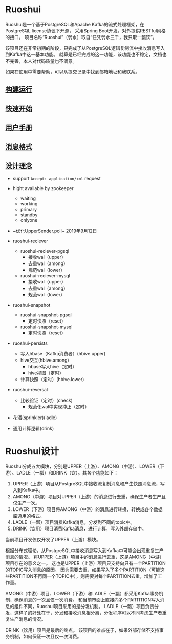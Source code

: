 # Ruoshui

Ruoshui是一个基于PostgreSQL和Apache Kafka的流式处理框架，在PostgreSQL license协议下开源，
采用Spring Boot开发，对外提供RESTful风格的接口。
项目名称“Ruoshui”（弱水）取自“任凭弱水三千，我只取一瓢饮”。

该项目还在非常初期的阶段，只完成了从PostgreSQL逻辑复制流中接收消息写入到Kafka中这一基本功能。
就算是已经完成的这一功能，该功能也不稳定，文档也不完善，本人对代码质量也不满意。

如果在使用中需要帮助，可以从提交记录中找到邮箱地址和我联系。

## [构建运行](/doc/01.build.md)

## [快速开始](/doc/02.quick-start.md)

## [用户手册](/doc/03.user-manual.md)

## [消息格式](/doc/04.message.md)

## [设计理念](./doc/design/design.md)

* support ```Accept: application/xml``` request
* hight available by zookeeper
  * waiting
  * working
  * primary
  * standby
  * onlyone

* ~优化UpperSender.poll~ 2019年9月12日
* ruoshui-reciever
    * ruoshui-reciever-pgsql
        * 接收wal（upper）
        * 去重wal（among）
        * 规范wal（lower）
    * ruoshui-reciever-mysql
        * 接收wal（upper）
        * 去重wal（among）
        * 规范wal（lower）
* ruoshui-snapshot
    * ruoshui-snapshot-pgsql
        * 定时快照（reset）
    * ruoshui-snapshot-mysql
        * 定时快照（reset）
* ruoshui-persists
    * 写入hbase（Kafka消费者）(hbive.upper)
    * hive交互(hbive.among)
        * hbase写入hive（定时）
        * hive视图（定时）
    * 计算快照（定时）(hbive.lower)    
* ruoshui-reversal
    * 比较验证（定时）(check)
        * 规范化wal中实现冲正（定时）
* 花洒(sprinkler)(ladle)
* 通用计算逻辑(drink)

# Ruoshui设计

Ruoshui分成五大模块，分别是UPPER（上游）、AMONG（中游）、LOWER（下游）、LADLE（一瓢）和DRINK（饮）。其各个功能如下：
1. UPPER（上游）项目从PostgreSQL中接收流复制消息和产生快照消息流，写入到Kafka中。
2. AMONG（中游）项目对UPPER（上游）的消息进行去重，确保生产者生产且仅生产一次。
3. LOWER（下游）项目将AMONG（中游）的消息进行转换，转换成各个数据库通用的格式。
4. LADLE（一瓢）项目消费Kafka消息，分发到不同的topic中。
5. DRINK（饮用）项目消费Kafka消息，进行计算，写入外部存储中。

当前项目开发仅仅开发了UPPER（上游）模块。

根据分布式理论，从PostgreSQL中接收消息写入到Kafka中可能会出现重复生产消息的情况。
将UPPER（上游）项目中的消息进行去重，这是AMONG（中游）项目存在的意义之一。
这也是UPPER（上游）项目只支持向只有一个PARTITION的TOPIC写入消息的原因。
因为需要去重，如果写入了多个PARTITION（可能这些PARTITION不再同一个TOPIC中），则需要对每个PARTITION去重，增加了工作量。

AMONG（中游）项目、LOWER（下游）和LADLE（一瓢）都采用Kafka事务机制，确保消息的一次且仅一次消费。
和当前市面上直接向多个PARTITION写入消息的组件不同，Ruoshui项目采用的是分发机制。
LADLE（一瓢）项目负责分发，这样子的好处在于，分发和接收消息相分离，分发程序可以不同考虑生产者重复生产消息的情况。

DRINK（饮用）项目是最后的终点。
该项目的难点在于，如果外部存储不支持事务机制，如何保证一次且仅一次消费。
